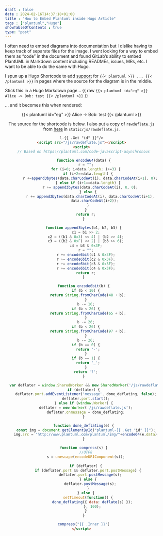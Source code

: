 ```yaml
--- 
draft : false
date : 2024-02-16T14:37:18+01:00
title : "How to Embed Plantuml inside Hugo Article"
tags : ["plantuml","Hugo"]
showTableOfContents : true
type: "post"
---
```


I often need to embed diagrams into documentation but I dislike having to keep track of separate files for the image. I went looking for a way to embed them as “code” in the document and found GitLab’s ability to embed PlantUML in Markdown content including READMEs, issues, MRs, etc. I want to be able to do the same with Hugo.

I spun up a Hugo Shortcode to add [support](https://gohugo.io/templates/shortcode-templates/) for `{{< plantuml >}} ... {{< /plantuml >}}` in pages where the source for the diagram is in the middle.

Stick this in a Hugo Markdown page…
{{ raw `
{{< plantuml id="eg" >}}
Alice -> Bob: test
{{< /plantuml >}}
` }}

... and it becomes this when rendered:

<center>
{{< plantuml id="eg" >}}
Alice -> Bob: test
{{< /plantuml >}}
<center>

The source for the shortcode is below. I also put a copy of `rawdeflate.js` from [here](https://github.com/johan/js-deflate) in `static/js/rawdeflate.js`. 

```html
l-{{ .Get "id" }}"/>
<script src="/js/rawdeflate.js"></script>
<script>
  // Based on https://plantuml.com/code-javascript-asynchronous

  function encode64(data) {
    r = "";
    for (i=0; i<data.length; i+=3) {
      if (i+2==data.length) {
        r +=append3bytes(data.charCodeAt(i), data.charCodeAt(i+1), 0);
      } else if (i+1==data.length) {
        r += append3bytes(data.charCodeAt(i), 0, 0);
      } else {
        r += append3bytes(data.charCodeAt(i), data.charCodeAt(i+1),
            data.charCodeAt(i+2));
      }
    }
    return r;
  }

  function append3bytes(b1, b2, b3) {
    c1 = b1 >> 2;
    c2 = ((b1 & 0x3) << 4) | (b2 >> 4);
    c3 = ((b2 & 0xF) << 2) | (b3 >> 6);
    c4 = b3 & 0x3F;
    r = "";
    r += encode6bit(c1 & 0x3F);
    r += encode6bit(c2 & 0x3F);
    r += encode6bit(c3 & 0x3F);
    r += encode6bit(c4 & 0x3F);
    return r;
  }

  function encode6bit(b) {
    if (b < 10) {
      return String.fromCharCode(48 + b);
    }
    b -= 10;
    if (b < 26) {
      return String.fromCharCode(65 + b);
    }
    b -= 26;
    if (b < 26) {
      return String.fromCharCode(97 + b);
    }
    b -= 26;
    if (b == 0) {
      return '-';
    }
    if (b == 1) {
      return '_';
    }
    return '?';
  }

  var deflater = window.SharedWorker && new SharedWorker('/js/rawdeflate.js');
  if (deflater) {
    deflater.port.addEventListener('message', done_deflating, false);
    deflater.port.start();
  } else if (window.Worker) {
    deflater = new Worker('/js/rawdeflate.js');
    deflater.onmessage = done_deflating;
  }

  function done_deflating(e) {
    const img = document.getElementById("plantuml-{{ .Get "id" }}");
    img.src = "http://www.plantuml.com/plantuml/img/"+encode64(e.data);
  }

  function compress(s) {
    //UTF8
    s = unescape(encodeURIComponent(s));
  
    if (deflater) {
      if (deflater.port && deflater.port.postMessage) {
        deflater.port.postMessage(s);
      } else {
        deflater.postMessage(s);
      }
    } else {
      setTimeout(function() {
          done_deflating({ data: deflate(s) });
          }, 100);
    }
  }

  compress("{{ .Inner }}")
</script>
```